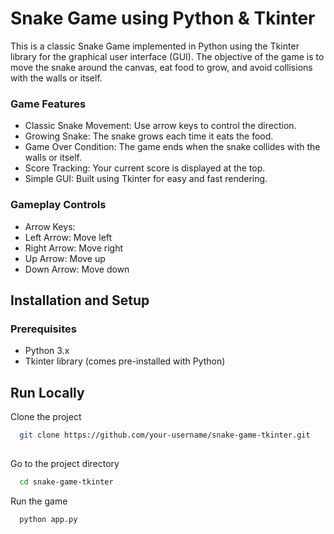 
# Snake Game using Python & Tkinter




This is a classic Snake Game implemented in Python using the Tkinter library for the graphical user interface (GUI). The objective of the game is to move the snake around the canvas, eat food to grow, and avoid collisions with the walls or itself.

### Game Features
- Classic Snake Movement: Use arrow keys to control the direction.
- Growing Snake: The snake grows each time it eats the food.
- Game Over Condition: The game ends when the snake collides with the walls or   itself.
- Score Tracking: Your current score is displayed at the top.
- Simple GUI: Built using Tkinter for easy and fast rendering.

### Gameplay Controls
- Arrow Keys:
- Left Arrow: Move left
- Right Arrow: Move right
- Up Arrow: Move up
- Down Arrow: Move down

## Installation and Setup

### Prerequisites
- Python 3.x
- Tkinter library (comes pre-installed with Python)



## Run Locally

Clone the project

```bash
  git clone https://github.com/your-username/snake-game-tkinter.git
  

```

Go to the project directory

```bash
  cd snake-game-tkinter
```




Run the game
```bash
  python app.py

```

